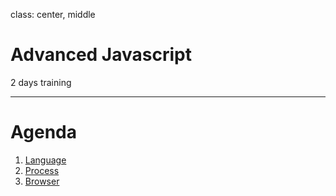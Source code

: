 class: center, middle

# Advanced Javascript

2 days training

---

# Agenda

1. [Language](?language.md)
2. [Process](?process.md)
3. [Browser](?browser.md)
